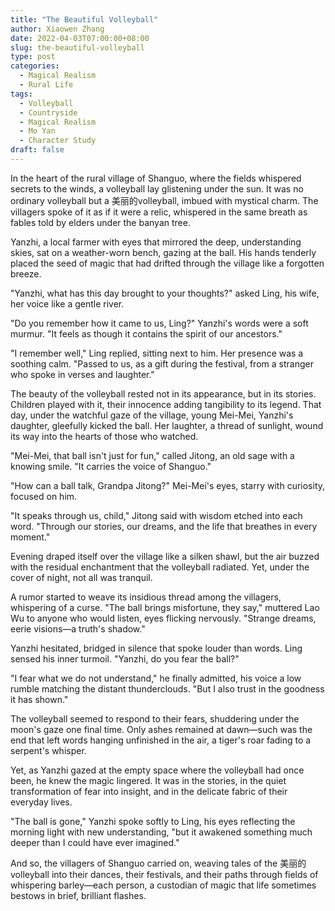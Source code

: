 ```yaml
---
title: "The Beautiful Volleyball"
author: Xiaowen Zhang
date: 2022-04-03T07:00:00+08:00
slug: the-beautiful-volleyball
type: post
categories:
  - Magical Realism
  - Rural Life
tags:
  - Volleyball
  - Countryside
  - Magical Realism
  - Mo Yan
  - Character Study
draft: false
---
```


In the heart of the rural village of Shanguo, where the fields whispered secrets to the winds, a volleyball lay glistening under the sun. It was no ordinary volleyball but a 美丽的volleyball, imbued with mystical charm. The villagers spoke of it as if it were a relic, whispered in the same breath as fables told by elders under the banyan tree. 

Yanzhi, a local farmer with eyes that mirrored the deep, understanding skies, sat on a weather-worn bench, gazing at the ball. His hands tenderly placed the seed of magic that had drifted through the village like a forgotten breeze.

"Yanzhi, what has this day brought to your thoughts?" asked Ling, his wife, her voice like a gentle river.

"Do you remember how it came to us, Ling?" Yanzhi's words were a soft murmur. "It feels as though it contains the spirit of our ancestors."

"I remember well," Ling replied, sitting next to him. Her presence was a soothing calm. "Passed to us, as a gift during the festival, from a stranger who spoke in verses and laughter."

The beauty of the volleyball rested not in its appearance, but in its stories. Children played with it, their innocence adding tangibility to its legend. That day, under the watchful gaze of the village, young Mei-Mei, Yanzhi's daughter, gleefully kicked the ball. Her laughter, a thread of sunlight, wound its way into the hearts of those who watched.

"Mei-Mei, that ball isn't just for fun," called Jitong, an old sage with a knowing smile. "It carries the voice of Shanguo."

"How can a ball talk, Grandpa Jitong?" Mei-Mei's eyes, starry with curiosity, focused on him.

"It speaks through us, child," Jitong said with wisdom etched into each word. "Through our stories, our dreams, and the life that breathes in every moment."

Evening draped itself over the village like a silken shawl, but the air buzzed with the residual enchantment that the volleyball radiated. Yet, under the cover of night, not all was tranquil.

A rumor started to weave its insidious thread among the villagers, whispering of a curse. "The ball brings misfortune, they say," muttered Lao Wu to anyone who would listen, eyes flicking nervously. "Strange dreams, eerie visions—a truth's shadow."

Yanzhi hesitated, bridged in silence that spoke louder than words. Ling sensed his inner turmoil. "Yanzhi, do you fear the ball?"

"I fear what we do not understand," he finally admitted, his voice a low rumble matching the distant thunderclouds. "But I also trust in the goodness it has shown."

The volleyball seemed to respond to their fears, shuddering under the moon's gaze one final time. Only ashes remained at dawn—such was the end that left words hanging unfinished in the air, a tiger's roar fading to a serpent's whisper.

Yet, as Yanzhi gazed at the empty space where the volleyball had once been, he knew the magic lingered. It was in the stories, in the quiet transformation of fear into insight, and in the delicate fabric of their everyday lives.

"The ball is gone," Yanzhi spoke softly to Ling, his eyes reflecting the morning light with new understanding, "but it awakened something much deeper than I could have ever imagined."

And so, the villagers of Shanguo carried on, weaving tales of the 美丽的volleyball into their dances, their festivals, and their paths through fields of whispering barley—each person, a custodian of magic that life sometimes bestows in brief, brilliant flashes.